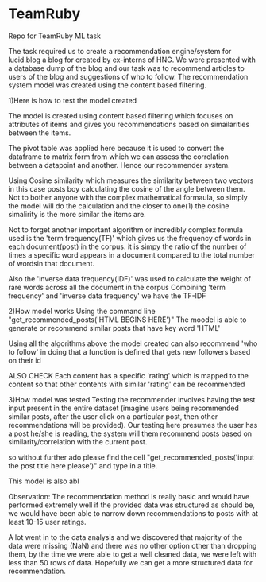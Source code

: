 # TeamRuby
Repo for TeamRuby ML task


The task required us to create a recommendation engine/system for lucid.blog a blog for created by ex-interns of HNG. We were presented with a database dump of the blog and our task was to recommend articles to users of the blog and suggestions of who to follow.
The recommendation system model was created using the content based filtering.

1)Here is how to test the model created

The model is created using content based filtering which focuses on attributes of items and gives you recommendations based on simailarities between the items.

The pivot table was applied here because it is used to convert the dataframe to matrix form from which we can assess the correlation between a datapoint and another. Hence our recommender system.

Using Cosine similarity which measures the similarity between two vectors in this case posts boy calculating the cosine of the angle between them. Not to bother anyone with the complex mathematical formaula, so simply the model will do the calculation and the closer to one(1) the cosine simalirity is the more similar the items are. 

Not to forget another important algorithm or incredibly complex formula used is the 'term frequency(TF)' which gives us the frequency of words in each document(post) in the corpus. it is simpy the ratio of the number of times a specific word appears in a document compared to the total number of wordsin that document.

Also the 'inverse data frequency(IDF)' was used to calculate the weight of rare words across all the document in the corpus
Combining 'term frequency' and 'inverse data frequency' we have the TF-IDF

2)How model works
Using the command line "get_recommended_posts('HTML BEGINS HERE')"
The moodel is able to generate or recommend similar posts that have key word 'HTML'

Using all the algorithms above the model created can also recommend 'who to follow' in doing that a function is defined that gets new followers based on their id 

ALSO CHECK
Each content has a specific 'rating' which is mapped to the content so that other contents with similar 'rating' can be recommended

3)How model was tested
Testing the recommender involves having the test input present in the entire dataset (imagine users being recommended similar posts, after the user click on a particular post, then other recommendations will be provided). Our testing here presumes the user has a post he/she is reading, the system will them recommend posts based on similarity/correlation with the current post.

so without further ado please find the cell "get_recommended_posts('input the post title here please')" and type in a title.

This model is also abl


Observation: 
The recommendation method is really basic and would have performed extremely well if the provided data was structured as should be, we would have been able to narrow down recommendations to posts with at least 10-15 user ratings.

A lot went in to the data analysis and we discovered that majority of the data were missing (NaN) and there was no other option other than dropping them, by the time we were able to get a well cleaned data, we were left with less than 50 rows of data. Hopefully we can get a more structured data for recommendation.
